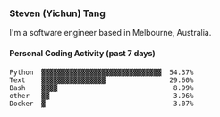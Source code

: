 ### Steven (Yichun) Tang

I'm a software engineer based in Melbourne, Australia.

#### Personal Coding Activity (past 7 days)
```
Python  ▓▓▓▓▓▓▓▓▓▓▓▓▓▓▓▓▓▓▓▓▓▓▓▓▓▓▓▓▓▓  54.37%
Text    ▓▓▓▓▓▓▓▓▓▓▓▓▓▓▓▓                29.60%
Bash    ▓▓▓▓                             8.99%
other   ▓▓                               3.96%
Docker  ▓                                3.07%
```

